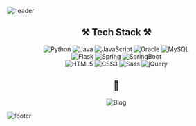 ![header](https://capsule-render.vercel.app/api?type=waving&color=D2BCFF&height=300&section=header&text=teraglass&fontSize=90)

<div align="center">
  
## ⚒ Tech Stack ⚒  
 
![Python](https://img.shields.io/badge/Python-blue?style=flat&logo=Python&logoColor=white) ![Java](https://img.shields.io/badge/Java-007396?style=flat&logo=Java&logoColor=white) ![JavaScript](https://img.shields.io/badge/JavaScript-F7DF1E?style=flat&logo=JavaScript&logoColor=white) ![Oracle](https://img.shields.io/badge/Oracle-F80000?style=flat&logo=Oracle&logoColor=white) ![MySQL](https://img.shields.io/badge/MySQL-4479A1?style=flat&logo=MySQL&logoColor=white)<br/>
![Flask](https://img.shields.io/badge/Flask-black?style=flat&logo=Flask&logoColor=white) ![Spring](https://img.shields.io/badge/Spring-6DB33F?style=flat&logo=Spring&logoColor=white) ![SpringBoot](https://img.shields.io/badge/SpringBoot-6DB33F?style=flat&logo=SpringBoot&logoColor=white)<br/>
![HTML5](https://img.shields.io/badge/HTML5-E34F26?style=flat&logo=HTML5&logoColor=white) ![CSS3](https://img.shields.io/badge/CSS3-1572B6?style=flat&logo=CSS3&logoColor=white) ![Sass](https://img.shields.io/badge/Sass-CC6699?style=flat&logo=Sass&logoColor=white)
![jQuery](https://img.shields.io/badge/jQuery-0769AD?style=flat&logo=jQuery&logoColor=white)

## 🌳  
![Blog](https://img.shields.io/badge/Blog-753188?style=flat&logo=Bloglovin&logoColor=white&link=https://honeypot.tistory.com)
</div>


![footer](https://capsule-render.vercel.app/api?type=waving&color=D2BCFF&height=150&section=footer&fontSize=90)

